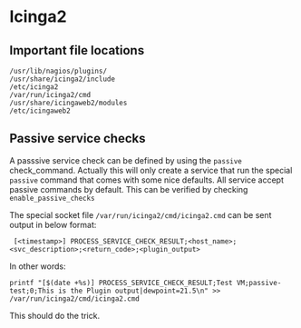 # Icinga2
## Important file locations
```
/usr/lib/nagios/plugins/
/usr/share/icinga2/include
/etc/icinga2
/var/run/icinga2/cmd
/usr/share/icingaweb2/modules
/etc/icingaweb2
```
## Passive service checks
A passsive service check can be defined by using the `passive` check_command.
Actually this will only create a service that run the special `passive` command
that comes with some nice defaults. All service accept passive commands by
default. This can be verified by checking `enable_passive_checks`

The special socket file `/var/run/icinga2/cmd/icinga2.cmd` can be sent output in
below format:
```
 [<timestamp>] PROCESS_SERVICE_CHECK_RESULT;<host_name>;<svc_description>;<return_code>;<plugin_output>
```
In other words:
```
printf "[$(date +%s)] PROCESS_SERVICE_CHECK_RESULT;Test VM;passive-test;0;This is the Plugin output|dewpoint=21.5\n" >> /var/run/icinga2/cmd/icinga2.cmd
```
This should do the trick.
